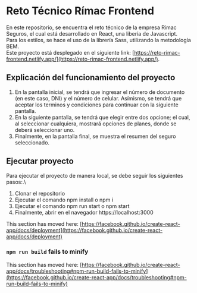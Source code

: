 # Reto Técnico Rímac Frontend

En este repositorio, se encuentra el reto técnico de la empresa Rímac Seguros, el cual está desarrollado en React, una libería de Javascript.\
Para los estilos, se hace el uso de la librería Sass, utilizando la metodología BEM.\
Este proyecto está desplegado en el siguiente link: [https://reto-rimac-frontend.netlify.app/](https://reto-rimac-frontend.netlify.app/).

## Explicación del funcionamiento del proyecto

1. En la pantalla inicial, se tendrá que ingresar el número de documento (en este caso, DNI) y el número de celular. Asímismo, se tendrá que aceptar los terminos y condiciones para continuar con la siguiente pantalla.
2. En la siguiente pantalla, se tendrá que elegir entre dos opcione; el cual, al seleccionar cualquiera, mostrará opciones de planes, donde se deberá seleccionar uno.
3. Finalmente, en la pantalla final, se muestra el resumen del seguro seleccionado.


## Ejecutar proyecto

Para ejecutar el proyecto de manera local, se debe seguir los siguientes pasos:.\

1. Clonar el repositorio
2. Ejecutar el comando npm install o npm i
3. Ejecutar el comando npm run start o npm start
4. Finalmente, abrir en el navegador https://localhost:3000



This section has moved here: [https://facebook.github.io/create-react-app/docs/deployment](https://facebook.github.io/create-react-app/docs/deployment)

### `npm run build` fails to minify

This section has moved here: [https://facebook.github.io/create-react-app/docs/troubleshooting#npm-run-build-fails-to-minify](https://facebook.github.io/create-react-app/docs/troubleshooting#npm-run-build-fails-to-minify)
